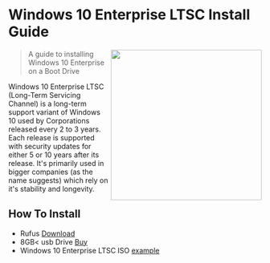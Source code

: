 # Windows 10 Enterprise LTSC Install Guide
<img align="right" width="300" height="300" src="https://files.catbox.moe/dutpxu.webp">

> A guide to installing Windows 10 Enterprise on a Boot Drive


Windows 10 Enterprise LTSC (Long-Term Servicing Channel) is a long-term 
support variant of Windows 10 used by Corporations released every 2 to 3 years. 
Each release is supported with security updates for either 5 or 10 years after its release.
It's primarily used in bigger companies (as the name suggests) which rely on it's stability and longevity.

## How To Install

- Rufus [Download](https://rufus.ie/en/)
- 8GB< usb Drive [Buy](https://amzn.eu/d/483SMH7)
- Windows 10 Enterprise LTSC ISO [example](https://cdn.discordapp.com/attachments/947877778798293054/1201601031352615022/Windows_10_Enterprise_2021_LTSC_with_Update_19044.3803_AIO_x86-x64_by_adguard_v23.12.12_en-ru.torrent?ex=65ca692a&is=65b7f42a&hm=e63ab1ca919dfd838f2d5e7ddf62b3bfd4c6a97f5bd7b471c59d708832bbdcef&)
  
